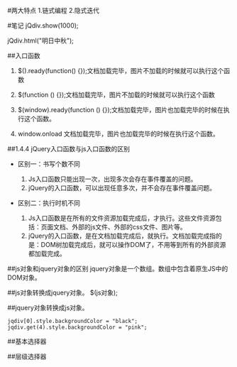 #两大特点
1.链式编程  2.隐式迭代



#笔记
jQdiv.show(1000);

jQdiv.html("明日中秋");



##入口函数
1. $().ready(function() {});文档加载完毕，图片不加载的时候就可以执行这个函数

1. $(function () {});文档加载完毕，图片不加载的时候就可以执行这个函数

1. $(window).ready(function () {});文档加载完毕，图片也加载完毕的时候在执行这个函数。

1. window.onload  文档加载完毕，图片也加载完毕的时候在执行这个函数。



##1.4.4	jQuery入口函数与js入口函数的区别

- 区别一：书写个数不同
	1. Js入口函数只能出现一次，出现多次会存在事件覆盖的问题。
	1. jQuery的入口函数，可以出现任意多次，并不会存在事件覆盖问题。
	
	
- 区别二：执行时机不同
	1. Js入口函数是在所有的文件资源加载完成后，才执行。这些文件资源包括：页面文档、外部的js文件、外部的css文件、图片等。
	1. jQuery的入口函数，是在文档加载完成后，就执行。文档加载完成指的是：DOM树加载完成后，就可以操作DOM了，不用等到所有的外部资源都加载完成。
	
	
	
##js对象和jquery对象的区别
jquery对象是一个数组。数组中包含着原生JS中的DOM对象。	
	
	
	
##js对象转换成jquery对象。     $(js对象);

	
			
##jquery对象转换成js对象。
```
jqdiv[0].style.backgroundColor = "black";
jqdiv.get(4).style.backgroundColor = "pink";
```
	
	
##基本选择器	
	
	
##层级选择器	
	
	
	
	
	
	
	
	
	
	
	
	
	
	
	
	
	
	
	
	
	
	
	
